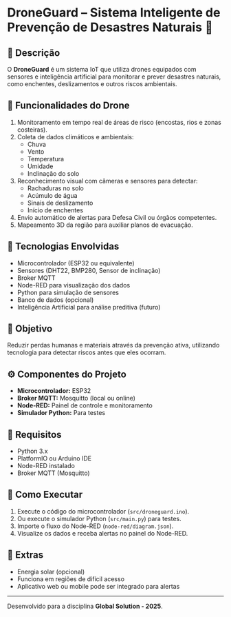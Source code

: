 # DroneGuard – Sistema Inteligente de Prevenção de Desastres Naturais 🚁

## 📜 Descrição
O **DroneGuard** é um sistema IoT que utiliza drones equipados com sensores e inteligência artificial para monitorar e prever desastres naturais, como enchentes, deslizamentos e outros riscos ambientais.

## 🚁 Funcionalidades do Drone
1. Monitoramento em tempo real de áreas de risco (encostas, rios e zonas costeiras).
2. Coleta de dados climáticos e ambientais:
   - Chuva
   - Vento
   - Temperatura
   - Umidade
   - Inclinação do solo
3. Reconhecimento visual com câmeras e sensores para detectar:
   - Rachaduras no solo
   - Acúmulo de água
   - Sinais de deslizamento
   - Início de enchentes
4. Envio automático de alertas para Defesa Civil ou órgãos competentes.
5. Mapeamento 3D da região para auxiliar planos de evacuação.

## 🧠 Tecnologias Envolvidas
- Microcontrolador (ESP32 ou equivalente)
- Sensores (DHT22, BMP280, Sensor de inclinação)
- Broker MQTT
- Node-RED para visualização dos dados
- Python para simulação de sensores
- Banco de dados (opcional)
- Inteligência Artificial para análise preditiva (futuro)

## 🎯 Objetivo
Reduzir perdas humanas e materiais através da prevenção ativa, utilizando tecnologia para detectar riscos antes que eles ocorram.

## ⚙️ Componentes do Projeto
- **Microcontrolador:** ESP32
- **Broker MQTT:** Mosquitto (local ou online)
- **Node-RED:** Painel de controle e monitoramento
- **Simulador Python:** Para testes

## 🔧 Requisitos
- Python 3.x
- PlatformIO ou Arduino IDE
- Node-RED instalado
- Broker MQTT (Mosquitto)

## 🚀 Como Executar
1. Execute o código do microcontrolador (`src/droneguard.ino`).
2. Ou execute o simulador Python (`src/main.py`) para testes.
3. Importe o fluxo do Node-RED (`node-red/diagram.json`).
4. Visualize os dados e receba alertas no painel do Node-RED.

## 🧪 Extras
- Energia solar (opcional)
- Funciona em regiões de difícil acesso
- Aplicativo web ou mobile pode ser integrado para alertas

---

Desenvolvido para a disciplina **Global Solution - 2025**.
